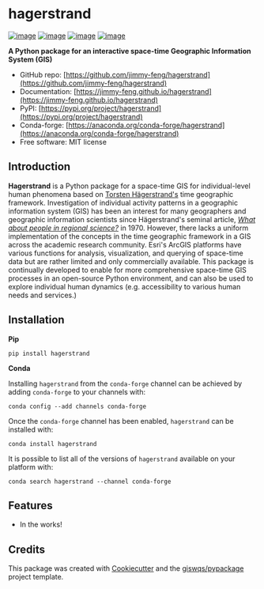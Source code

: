 # hagerstrand


[![image](https://img.shields.io/pypi/v/hagerstrand.svg)](https://pypi.python.org/pypi/hagerstrand)
[![image](https://img.shields.io/badge/License-MIT-yellow.svg)](https://opensource.org/licenses/MIT)
[![image](https://pepy.tech/badge/hagerstrand)](https://pepy.tech/project/hagerstrand)
[![image](https://img.shields.io/conda/vn/conda-forge/hagerstrand.svg)](https://anaconda.org/conda-forge/hagerstrand)

**A Python package for an interactive space-time Geographic Information System (GIS)**


- GitHub repo: [https://github.com/jimmy-feng/hagerstrand](https://github.com/jimmy-feng/hagerstrand)
- Documentation: [https://jimmy-feng.github.io/hagerstrand](https://jimmy-feng.github.io/hagerstrand)
- PyPI: [https://pypi.org/project/hagerstrand](https://pypi.org/project/hagerstrand)
- Conda-forge: [https://anaconda.org/conda-forge/hagerstrand](https://anaconda.org/conda-forge/hagerstrand)
- Free software: MIT license
    

## Introduction
**Hagerstrand** is a Python package for a space-time GIS for individual-level human phenomena based on [Torsten Hägerstrand's](https://en.wikipedia.org/wiki/Torsten_H%C3%A4gerstrand) time geographic framework. Investigation of individual activity patterns in a geographic information system (GIS) has been an interest for many geographers and geographic information scientists since Hägerstrand's seminal article, [*What about people in regional science?*](https://doi.org/10.1007/BF01936872) in 1970. However, there lacks a uniform implementation of the concepts in the time geographic framework in a GIS across the academic research community. Esri's ArcGIS platforms have various functions for analysis, visualization, and querying of space-time data but are rather limited and only commercially available. This package is continually developed to enable for more comprehensive space-time GIS processes in an open-source Python environment, and can also be used to explore individual human dynamics (e.g. accessibility to various human needs and services.)

## Installation

**Pip**

`pip install hagerstrand`

**Conda**

Installing `hagerstrand` from the `conda-forge` channel can be achieved by adding `conda-forge` to your channels with:

```
conda config --add channels conda-forge
```

Once the `conda-forge` channel has been enabled, `hagerstrand` can be installed with:

```
conda install hagerstrand
```

It is possible to list all of the versions of `hagerstrand` available on your platform with:

```
conda search hagerstrand --channel conda-forge
```
## Features

-   In the works!

## Credits

This package was created with [Cookiecutter](https://github.com/cookiecutter/cookiecutter) and the [giswqs/pypackage](https://github.com/giswqs/pypackage) project template.
